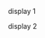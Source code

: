 <html>
<head> 
  
</head>  
  
<body>


<p id="a">display 1</p>
  <p id="b">display 2</p>




<script src="https://www.gstatic.com/firebasejs/7.6.1/firebase-app.js"></script>
<script src="https://www.gstatic.com/firebasejs/7.6.1/firebase-database.js"></script>
<script>
  // Your web app's Firebase configuration
  // For Firebase JS SDK v7.20.0 and later, measurementId is optional
  const firebaseConfig = {
    apiKey: "AIzaSyAglzGoqKSJiCL3HZhP3jFcJHsrKGkKgZc",
    authDomain: "iot2021-94458.firebaseapp.com",
    databaseURL: "https://iot2021-94458-default-rtdb.firebaseio.com",
    projectId: "iot2021-94458",
    storageBucket: "iot2021-94458.appspot.com",
    messagingSenderId: "207386797843",
    appId: "1:207386797843:web:6a5630406c3e429c8c9ce6",
    measurementId: "G-29LJLQPN7L"
  };

  // Initialize Firebase
  firebase.initializeApp(firebaseConfig);
  
  var dbRef = firebase.database().ref().child('test');
  dbRef.on('value', snap=>document.getElementById('a').innerHTML=snap.val());
  
  var starRef = firebase.database().ref('test');
  starRef.on('value', (snapshot)=>{
                          var data = snapshot.val();
                          document.getElementById('b').textContent = data;
                        });
  
  
  
  </script>

 


  


    
   

  </body>
  </html>



